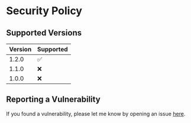 # Security Policy

## Supported Versions

| Version | Supported          |
| ------- | ------------------ |
| 1.2.0   | :white_check_mark: |
| 1.1.0   | :x: |
| 1.0.0   | :x:                |

## Reporting a Vulnerability

If you found a vulnerability, please let me know by opening an issue [here](https://github.com/oswaldobapvicjr/jsonmerge/issues/new?assignees=&labels=&template=bug_report.md&title=).
